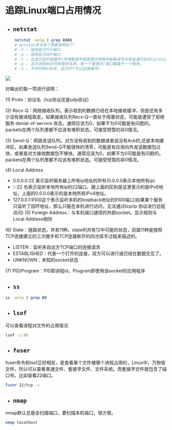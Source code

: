 # 追踪Linux端口占用情况

- ## `netstat`
```bash
	netstat -anlp | grep 8888
    # netstat命令各个参数说明如下：
    # -t : 指明显示TCP端口 
    # -u : 指明显示UDP端口 
    # -l : 仅显示监听套接字(所谓套接字就是使应用程序能够读写与收发通讯协议(protocol)与资料的程序) 
    # -p : 显示进程标识符和程序名称，每一个套接字/端口都属于一个程序。 
    # -n : 不进行DNS轮询，显示IP(可以加速操作) 
```

![](D:\DevelopTools\git\note\Linux\img\netstat.png)

对输出的每一项进行说明：

(1) Proto：协议名（tcp协议还是udp协议)

(2) Recv-Q：网络接收队列。表示收到的数据已经在本地接收缓冲，但是还有多少没有被进程取走。如果接收队列Recv-Q一直处于阻塞状态，可能是遭受了拒绝服务 denial-of-service 攻击。通常应该为0，如果不为0可能是有问题的。packets在两个队列里都不应该有堆积状态。可接受短暂的非0情况。

(3) Send-Q：网路发送队列。对方没有收到的数据或者说没有Ack的,还是本地缓冲区。如果发送队列Send-Q不能很快的清零，可能是有应用向外发送数据包过快，或者是对方接收数据包不够快。通常应该为0，如果不为0可能是有问题的。packets在两个队列里都不应该有堆积状态。可接受短暂的非0情况。

(4) Local Address

- 0.0.0.0:22 表示监听服务器上所有ip地址的所有(0.0.0.0表示本地所有ip)
- :::22 也表示监听本地所有ip的22端口，跟上面的区别是这里表示的是IPv6地址，上面的0.0.0.0表示的是本地所有IPv4地址。
- 127.0.0.1:9100这个表示监听本机的loopback地址的9100端口(如果某个服务只监听了回环地址，那么只能在本机进行访问，无法通过tcp/ip 协议进行远程访问)
(5) Foreign Address：与本机端口通信的外部socket。显示规则与Local Address相同

(6) State：链路状态，共有11种。state列共有12中可能的状态，前面11种是按照TCP连接建立的三次握手和TCP连接断开的四次挥手过程来描述的。
- LISTEN：监听来自远方TCP端口的连接请求
- ESTABLISHED：代表一个打开的连接，双方可以进行或已经在数据交互了。
- UNKNOWN：未知的socket状态

(7)  PID/Program：PID即进程id，Program即使用该socket的应用程序

- ## `ss`
```bash
ss -anlp | grep 80
```

- ## `lsof`
可以查看进程对文件的占用情况
```bash
lsof -i:80
```

- ## `fuser`
fuser命令和lsof正好相反，是查看某个文件被哪个进程占用的，Linux中，万物皆文件，所以可以查看普通文件、套接字文件、文件系统。而套接字文件就包含了端口号。比如查看22端口。
```bash
fuser 22/tcp -v
```

- ## `nmap`
nmap默认总是会扫描端口，要扫描本机端口，很方便。
```bash
nmap localhost
```